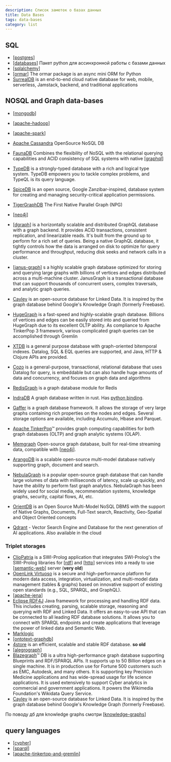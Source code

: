 ```yaml
---
description: Список заметок о базах данных
title: Data Bases
tags: data-bases
category: list
---
```

## SQL

- [[postgres]]
- [[databases]] Пакет python для ассинхронной работы с базами данных
- [[sqlalchemy]]
- [[ormar]] The ormar package is an async mini ORM for Python
- [SurrealDB](https://github.com/surrealdb/surrealdb) is an end-to-end cloud native database for web, mobile, serverless, Jamstack, backend, and traditional applications

## NOSQL and Graph data-bases

- [[mongodb]]
- [[apache-hadoop]]
- [[apache-spark]]
- [Apache Cassandra](https://cassandra.apache.org/_/index.html) OpenSource NoSQL DB
- [FaunaDB](https://fauna.com/) Combines the flexibility of NoSQL with the relational querying capabilities and ACID consistency of SQL systems with native [[graphql]]
- [TypeDB](https://github.com/vaticle/typedb) is a strongly-typed database with a rich and logical type system. TypeDB empowers you to tackle complex problems, and TypeQL is its query language.
- [SpiceDB](https://github.com/authzed/spicedb) is an open source, Google Zanzibar-inspired, database system for creating and managing security-critical application permissions.

- [TigerGraphDB](https://www.tigergraph.com/tigergraph-db/) The First Native Parallel Graph (NPG)
- [[neo4j]]
- [[dgraph]] is a horizontally scalable and distributed GraphQL database with a graph backend. It provides ACID transactions, consistent replication, and linearizable reads. It's built from the ground up to perform for a rich set of queries. Being a native GraphQL database, it tightly controls how the data is arranged on disk to optimize for query performance and throughput, reducing disk seeks and network calls in a cluster.
- [[janus-graph]] s a highly scalable graph database optimized for storing and querying large graphs with billions of vertices and edges distributed across a multi-machine cluster. JanusGraph is a transactional database that can support thousands of concurrent users, complex traversals, and analytic graph queries.
- [Cayley](https://github.com/cayleygraph/cayley) is an open-source database for Linked Data. It is inspired by the graph database behind Google's Knowledge Graph (formerly Freebase).
- [HugeGraph](https://github.com/apache/incubator-hugegraph) is a fast-speed and highly-scalable graph database. Billions of vertices and edges can be easily stored into and queried from HugeGraph due to its excellent OLTP ability. As compliance to Apache TinkerPop 3 framework, various complicated graph queries can be accomplished through Gremlin
- [XTDB](https://github.com/xtdb/xtdb) is a general purpose database with graph-oriented bitemporal indexes. Datalog, SQL & EQL queries are supported, and Java, HTTP & Clojure APIs are provided.
- [Cozo](https://github.com/cozodb/cozo) is a general-purpose, transactional, relational database that uses Datalog for query, is embeddable but can also handle huge amounts of data and concurrency, and focuses on graph data and algorithms
- [RedisGraph](https://github.com/RedisGraph/RedisGraph) is a graph database module for Redis
- [IndraDB](https://github.com/indradb/indradb) A graph database written in rust. Has [python binding](https://github.com/indradb/python-client).
- [Gaffer](https://github.com/gchq/Gaffer) is a graph database framework. It allows the storage of very large graphs containing rich properties on the nodes and edges. Several storage options are available, including Accumulo, Hbase and Parquet.
- [Apache TinkerPop](https://github.com/apache/tinkerpop)™ provides graph computing capabilities for both graph databases (OLTP) and graph analytic systems (OLAP).
- [Memgraph](https://github.com/memgraph/memgraph) Open-source graph database, built for real-time streaming data, compatible with [[neo4j]].

- [ArangoDB](https://github.com/arangodb/arangodb) is a scalable open-source multi-model database natively supporting graph, document and search.
- [NebulaGraph](https://github.com/vesoft-inc/nebula) is a popular open-source graph database that can handle large volumes of data with milliseconds of latency, scale up quickly, and have the ability to perform fast graph analytics. NebulaGraph has been widely used for social media, recommendation systems, knowledge graphs, security, capital flows, AI, etc.
- [OrientDB](https://orientdb.org/) is an Open Source Multi-Model NoSQL DBMS with the support of Native Graphs, Documents, Full-Text search, Reactivity, Geo-Spatial and Object Oriented concepts

- [Qdrant](https://github.com/qdrant/qdrant) - Vector Search Engine and Database for the next generation of AI applications. Also available in the cloud

### Triplet storages

- [ClioPatria](https://cliopatria.swi-prolog.org/home) is a SWI-Prolog application that integrates SWI-Prolog's the SWI-Prolog libraries for [[rdf]] and [[http]] services into a ready to use [[semantic-web]] server (**very old**)
- [OpenLink Virtuoso](https://virtuoso.openlinksw.com/) is a secure and high-performance platform for modern data access, integration, virtualization, and multi-model data management (tables & graphs) based on innovative support of existing open standards (e.g., SQL, SPARQL, and GraphQL).
- [[apache-jena]]
- [Eclipse RDF4J](https://rdf4j.org/) Java framework for processing and handling RDF data. This includes creating, parsing, scalable storage, reasoning and querying with RDF and Linked Data. It offers an easy-to-use API that can be connected to all leading RDF database solutions. It allows you to connect with SPARQL endpoints and create applications that leverage the power of linked data and Semantic Web.
- [Marklogic](https://www.marklogic.com/)
- [[ontotext-graphdb]]
- [4store](https://github.com/4store/4store) is an efficient, scalable and stable RDF database. **so old**
- [[alegrograph]]
- [Blazegraph](https://blazegraph.com/)™ DB is a ultra high-performance graph database supporting Blueprints and RDF/SPARQL APIs. It supports up to 50 Billion edges on a single machine. It is in production use for Fortune 500 customers such as EMC, Autodesk, and many others. It is supporting key Precision Medicine applications and has wide-spread usage for life science applications. It is used extensively to support Cyber analytics in commercial and government applications. It powers the Wikimedia Foundation's Wikidata Query Service.
- [Cayley](https://github.com/cayleygraph/cayley) is an open-source database for Linked Data. It is inspired by the graph database behind Google's Knowledge Graph (formerly Freebase).

По поводу дб для knowledge graphs смотри [[knowledge-graphs]]

## query languages

- [[cypher]]
- [[sparql]]
- [[apache-tinkertop-and-gremlin]]

[//begin]: # "Autogenerated link references for markdown compatibility"
[postgres]: ../notes/postgres "Postgres"
[databases]: ../notes/databases "Databases python"
[sqlalchemy]: sqlalchemy "Sqlalchemy"
[ormar]: ../notes/ormar "Ormar"
[mongodb]: ../notes/mongodb "MongoDB"
[apache-hadoop]: ../notes/apache-hadoop "Apache hadoop"
[apache-spark]: ../notes/apache-spark "Unified engine for large-scale data analytics"
[graphql]: ../notes/graphql "Язык и система организации АПИ GraphQL"
[neo4j]: ../notes/neo4j "Neo4j graph data base"
[dgraph]: ../notes/dgraph "Dgraph"
[janus-graph]: ../notes/janus-graph "Janus Graph"
[neo4j]: ../notes/neo4j "Neo4j graph data base"
[rdf]: ../notes/rdf "RDF"
[http]: http "Http"
[semantic-web]: ../notes/semantic-web "Semantic web"
[apache-jena]: ../notes/apache-jena "Apache JENA"
[ontotext-graphdb]: ../notes/ontotext-graphdb "Ontotext graph-db"
[alegrograph]: ../notes/alegrograph "Alegro graph"
[knowledge-graphs]: knowledge-graphs "Knowledge graphs"
[cypher]: ../notes/cypher "Cypher query language"
[sparql]: ../notes/sparql "SPARQL"
[apache-tinkertop-and-gremlin]: ../notes/apache-tinkertop-and-gremlin "Apache TinkerPop and Gremlin"
[//end]: # "Autogenerated link references"